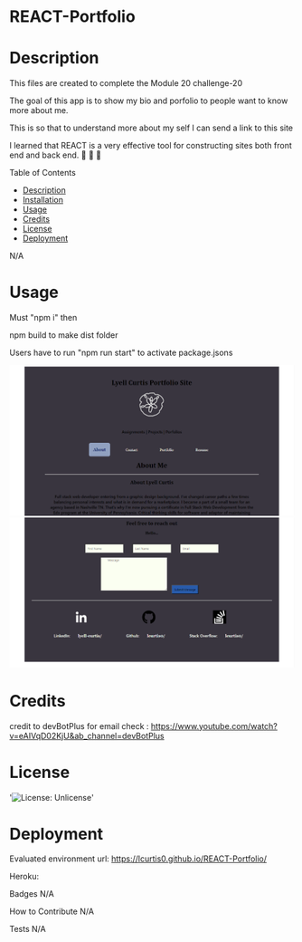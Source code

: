 # REACT-Portfolio

# Description

This files are created to complete the Module 20 challenge-20

The goal of this app is to show my bio and porfolio to people want to know more about me. 

This is so that to understand more about my self I can send a link to this site

I learned that REACT is a very effective tool for constructing sites both front end and back end. 🐚 🦀 🐠

Table of Contents
- [Description](#Decription)
- [Installation](#Installation)
- [Usage](#Usage)
- [Credits](#Credits)
- [License](#License)
- [Deployment](#Deployment)

N/A

# Usage

Must "npm i" then

npm build to make dist folder

Users have to run "npm run start" to activate package.jsons 

![alttext](./assets/images/Top.png)
![alttext](./assets/images/Bottom.png)

# Credits

credit to devBotPlus for email check : https://www.youtube.com/watch?v=eAIVqD02KjU&ab_channel=devBotPlus

# License

'![License: Unlicense](https://img.shields.io/badge/license-Unlicense-blue.svg)'

# Deployment
Evaluated environment url:  https://lcurtis0.github.io/REACT-Portfolio/

Heroku: 

Badges
N/A

How to Contribute
N/A

Tests
N/A
